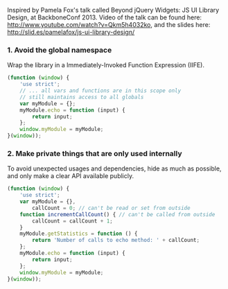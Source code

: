 Inspired by Pamela Fox's talk called Beyond jQuery Widgets: JS UI Library Design, at BackboneConf 2013. Video of the talk can be found here: http://www.youtube.com/watch?v=Qkm5h4032ko, and the slides here: http://slid.es/pamelafox/js-ui-library-design/

### 1. Avoid the global namespace
Wrap the library in a Immediately-Invoked Function Expression (IIFE).
```javascript
(function (window) {
    'use strict';
    // ... all vars and functions are in this scope only
    // still maintains access to all globals
    var myModule = {};
    myModule.echo = function (input) {
        return input;
    };
    window.myModule = myModule;
}(window));
```
### 2. Make private things that are only used internally
To avoid unexpected usages and dependencies, hide as much as possible, and only make a clear API available publicly.
```javascript
(function (window) {
    'use strict';
    var myModule = {},
        callCount = 0; // can't be read or set from outside
    function incrementCallCount() { // can't be called from outside
        callCount = callCount + 1;
    }
    myModule.getStatistics = function () {
        return 'Number of calls to echo method: ' + callCount;
    };
    myModule.echo = function (input) {
        return input;
    };
    window.myModule = myModule;
}(window));
```
